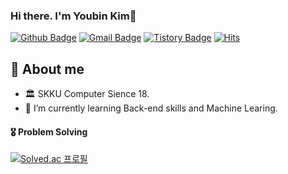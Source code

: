 ### Hi there. I'm Youbin Kim👋
[![Github Badge](https://img.shields.io/badge/-Ubin108-grey?style=flat&logo=github&logoColor=white&link=https://github.com/Ubin108/)](https://www.github.com/Ubin108/) 
[![Gmail Badge](https://img.shields.io/badge/-Gmail-c14438?style=flat&logo=Gmail&logoColor=white&link=mailto:devcseo@gmail.com)](mailto:devcseo@gmail.com) 
[![Tistory Badge](https://img.shields.io/badge/PS%20Blog-yellow?style=flat&logoColor=white)](https://bingorithm.tistory.com/)
[![Hits](https://hits.seeyoufarm.com/api/count/incr/badge.svg?url=https%3A%2F%2Fgithub.com%2FUbin108%2Fhit-counter&count_bg=%2379C83D&title_bg=%23555555&icon=&icon_color=%23E7E7E7&title=hits&edge_flat=false)](https://hits.seeyoufarm.com)

## 💬 About me
- 🏛️ SKKU Computer Sience 18.
- 🌱 I’m currently learning Back-end skills and Machine Learing.

#### 🎖️ Problem Solving
[![Solved.ac 프로필](http://mazassumnida.wtf/api/v2/generate_badge?boj=ybin108)](https://solved.ac/ybin108)
